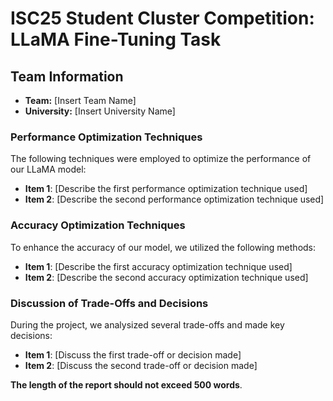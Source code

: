 # ISC25 Student Cluster Competition: LLaMA Fine-Tuning Task

## Team Information
- **Team:** [Insert Team Name]
- **University:** [Insert University Name]

### Performance Optimization Techniques

The following techniques were employed to optimize the performance of our LLaMA model:

- **Item 1**: [Describe the first performance optimization technique used]
- **Item 2**: [Describe the second performance optimization technique used]

### Accuracy Optimization Techniques

To enhance the accuracy of our model, we utilized the following methods:

- **Item 1**: [Describe the first accuracy optimization technique used]
- **Item 2**: [Describe the second accuracy optimization technique used]

### Discussion of Trade-Offs and Decisions

During the project, we analysized several trade-offs and made key decisions:

- **Item 1**: [Discuss the first trade-off or decision made]
- **Item 2**: [Discuss the second trade-off or decision made]

**The length of the report should not exceed 500 words**.
